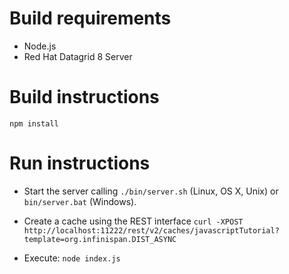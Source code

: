 # Build requirements

* Node.js
* Red Hat Datagrid 8 Server

# Build instructions

    npm install

# Run instructions 

* Start the server calling `./bin/server.sh` (Linux, OS X, Unix) or 
`bin/server.bat` (Windows).

* Create a cache using the REST interface
`curl -XPOST  http://localhost:11222/rest/v2/caches/javascriptTutorial?template=org.infinispan.DIST_ASYNC`

* Execute: `node index.js`
